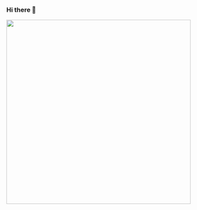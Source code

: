 ### Hi there 👋

<p float="left">
<!--  <img src="https://wakatime.com/share/@b6fc08ce-fd70-4fca-a3fa-097f2a11bb5f/73d6acbb-9150-405f-9572-3b27aafdc79b.png" width="480"/>-->
  <img src="https://wakatime.com/share/@b6fc08ce-fd70-4fca-a3fa-097f2a11bb5f/8787471a-a81a-4e4e-9149-af8495b3cc02.png" width="480"/>
</p>

<!--
**IgorSonehara/igorsonehara** is a ✨ _special_ ✨ repository because its `README.md` (this file) appears on your GitHub profile.

Here are some ideas to get you started:

- 🔭 I’m currently working on ...
- 🌱 I’m currently learning ...
- 👯 I’m looking to collaborate on ...
- 🤔 I’m looking for help with ...
- 💬 Ask me about ...
- 📫 How to reach me: ...
- 😄 Pronouns: ...
- ⚡ Fun fact: ...
-->
